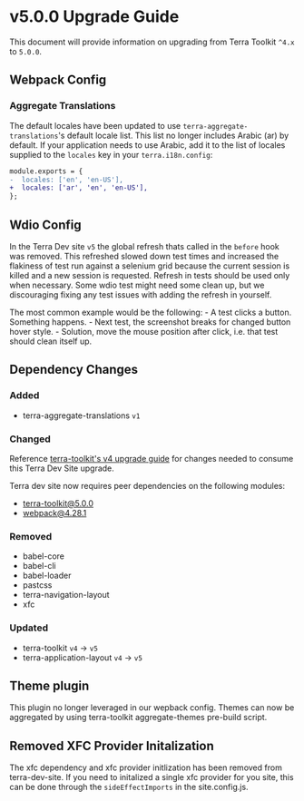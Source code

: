 # v5.0.0 Upgrade Guide

This document will provide information on upgrading from Terra Toolkit `^4.x` to `5.0.0`.

## Webpack Config

### Aggregate Translations

The default locales have been updated to use `terra-aggregate-translations`'s default locale list. This list no longer includes Arabic (ar) by default. If your application needs to use Arabic, add it to the list of locales supplied to the `locales` key in your `terra.i18n.config`:

```diff
module.exports = {
-  locales: ['en', 'en-US'],
+  locales: ['ar', 'en', 'en-US'],
};
```

## Wdio Config

In the Terra Dev site `v5` the global refresh thats called in the `before` hook was removed. This refreshed slowed down test times and increased the flakiness of test run against a selenium grid because the current session is killed and a new session is requested. Refresh in tests should be used only when necessary. Some wdio test might need some clean up, but we discouraging fixing any test issues with adding the refresh in yourself.

The most common example would be the following:
    - A test clicks a button. Something happens.
    - Next test, the screenshot breaks for changed button hover style.
    - Solution, move the mouse position after click, i.e. that test should clean itself up.

## Dependency Changes

### Added

- terra-aggregate-translations `v1`

### Changed
Reference [terra-toolkit's v4 upgrade guide](https://github.com/cerner/terra-toolkit/blob/master/docs/TerraToolkitUpgradeGuide-v4.0.0.md) for changes needed to consume this Terra Dev Site upgrade.

Terra dev site now requires peer dependencies on the following modules:

- terra-toolkit@5.0.0
- webpack@4.28.1

### Removed

- babel-core
- babel-cli
- babel-loader
- pastcss
- terra-navigation-layout
- xfc

### Updated

- terra-toolkit `v4` -> `v5`
- terra-application-layout `v4` -> `v5`

## Theme plugin

This plugin no longer leveraged in our wepback config. Themes can now be aggregated by using terra-toolkit aggregate-themes pre-build script.

## Removed XFC Provider Initalization
The xfc dependency and xfc provider initlization has been removed from terra-dev-site. If you need to initalized a single xfc provider for you site, this can be done through the `sideEffectImports` in the site.config.js.
